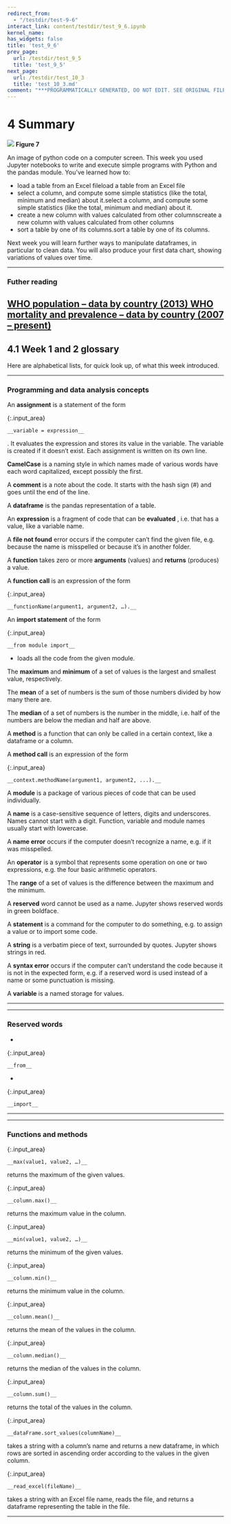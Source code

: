 ```yaml
---
redirect_from:
  - "/testdir/test-9-6"
interact_link: content/testdir/test_9_6.ipynb
kernel_name: 
has_widgets: false
title: 'test_9_6'
prev_page:
  url: /testdir/test_9_5
  title: 'test_9_5'
next_page:
  url: /testdir/test_10_3
  title: 'test_10_3.md'
comment: "***PROGRAMMATICALLY GENERATED, DO NOT EDIT. SEE ORIGINAL FILES IN /content***"
---
```


# 4 Summary


![](https://www.open.edu/openlearn/ocw/pluginfile.php/1393338/mod_oucontent/oucontent/71687/ou_futurelearn_learn_to_code_fig_1076_3d.jpg)
__Figure 7__

An image of python code on a computer screen.
This week you used Jupyter notebooks to write and execute simple programs with Python and the pandas module. You've learned how to:
* load a table from an Excel fileload a table from an Excel file
* select a column, and compute some simple statistics (like the total, minimum and median) about it.select a column, and compute some simple statistics (like the total, minimum and median) about it. 
* create a new column with values calculated from other columnscreate a new column with values calculated from other columns
* sort a table by one of its columns.sort a table by one of its columns.

Next week you will learn further ways to manipulate dataframes, in particular to clean data. You will also produce your first data chart, showing variations of values over time.

---

### Futher reading
[WHO population – data by country (2013)](http://apps.who.int/gho/data/node.main.POP107?lang=en)[ WHO mortality and prevalence – data by country (2007 – present) ](http://apps.who.int/gho/data/node.country)
---

## 4.1 Week 1 and 2 glossary

Here are alphabetical lists, for quick look up, of what this week introduced.

---

### Programming and data analysis concepts

An __assignment__ is a statement of the form 



{:.input_area}
```
__variable = expression__
```


 . It evaluates the expression and stores its value in the variable. The variable is created if it doesn’t exist. Each assignment is written on its own line.

__CamelCase__ is a naming style in which names made of various words have each word capitalized, except possibly the first.

A __comment__ is a note about the code. It starts with the hash sign (#) and goes until the end of the line.

A __dataframe__ is the pandas representation of a table.

An __expression__ is a fragment of code that can be __evaluated__ , i.e. that has a value, like a variable name.

A __file not found__ error occurs if the computer can’t find the given file, e.g. because the name is misspelled or because it’s in another folder.

A __function__ takes zero or more __arguments__ (values) and __returns__ (produces) a value.

A __function call__ is an expression of the form 



{:.input_area}
```
__functionName(argument1, argument2, …).__
```


An __import statement__ of the form 



{:.input_area}
```
__from module import__
```


 * loads all the code from the given module.

The __maximum__ and __minimum__ of a set of values is the largest and smallest value, respectively.

The __mean__ of a set of numbers is the sum of those numbers divided by how many there are.

The __median__ of a set of numbers is the number in the middle, i.e. half of the numbers are below the median and half are above.

A __method__ is a function that can only be called in a certain context, like a dataframe or a column.

A __method call__ is an expression of the form 



{:.input_area}
```
__context.methodName(argument1, argument2, ...).__
```


A __module__ is a package of various pieces of code that can be used individually.

A __name__ is a case-sensitive sequence of letters, digits and underscores. Names cannot start with a digit. Function, variable and module names usually start with lowercase.

A __name error__ occurs if the computer doesn’t recognize a name, e.g. if it was misspelled.

An __operator__ is a symbol that represents some operation on one or two expressions, e.g. the four basic arithmetic operators.

The __range__ of a set of values is the difference between the maximum and the minimum.

A __reserved__ word cannot be used as a name. Jupyter shows reserved words in green boldface.

A __statement__ is a command for the computer to do something, e.g. to assign a value or to import some code.

A __string__ is a verbatim piece of text, surrounded by quotes. Jupyter shows strings in red.

A __syntax error__ occurs if the computer can’t understand the code because it is not in the expected form, e.g. if a reserved word is used instead of a name or some punctuation is missing.

A __variable__ is a named storage for values.

---

---

### Reserved words
* 



{:.input_area}
```
__from__
```


* 



{:.input_area}
```
__import__
```


---

---

### Functions and methods





{:.input_area}
```
__max(value1, value2, …)__
```


 returns the maximum of the given values.





{:.input_area}
```
__column.max()__
```


 returns the maximum value in the column.





{:.input_area}
```
__min(value1, value2, …)__
```


 returns the minimum of the given values.





{:.input_area}
```
__column.min()__
```


 returns the minimum value in the column.





{:.input_area}
```
__column.mean()__
```


 returns the mean of the values in the column.





{:.input_area}
```
__column.median()__
```


 returns the median of the values in the column.





{:.input_area}
```
__column.sum()__
```


 returns the total of the values in the column.





{:.input_area}
```
__dataFrame.sort_values(columnName)__
```


 takes a string with a column’s name and returns a new dataframe, in which rows are sorted in ascending order according to the values in the given column.





{:.input_area}
```
__read_excel(fileName)__
```


 takes a string with an Excel file name, reads the file, and returns a dataframe representing the table in the file.

---

